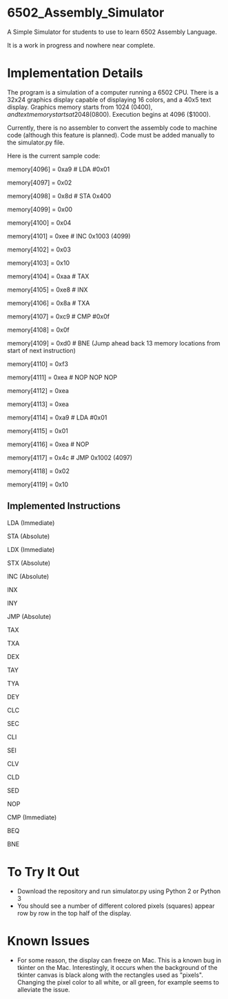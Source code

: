 # 6502_Assembly_Simulator
A Simple Simulator for students to use to learn 6502 Assembly Language.  

It is a work in progress and nowhere near complete.

# Implementation Details
The program is a simulation of a computer running a 6502 CPU.  There is a 32x24 graphics display capable of displaying 16 colors, and a 40x5 text display. Graphics memory starts from 1024 ($0400), and text memory starts at 2048 ($0800). Execution begins at 4096 ($1000).  

Currently, there is no assembler to convert the assembly code to machine code (although this feature is planned). Code must be added manually to the simulator.py file.

Here is the current sample code:

memory[4096] = 0xa9 # LDA #0x01

memory[4097] = 0x02

memory[4098] = 0x8d # STA 0x400

memory[4099] = 0x00

memory[4100] = 0x04

memory[4101] = 0xee # INC 0x1003 (4099)

memory[4102] = 0x03 

memory[4103] = 0x10 

memory[4104] = 0xaa # TAX 

memory[4105] = 0xe8 # INX 

memory[4106] = 0x8a # TXA 

memory[4107] = 0xc9 # CMP #0x0f

memory[4108] = 0x0f

memory[4109] = 0xd0 # BNE (Jump ahead back 13 memory locations from start of next instruction)

memory[4110] = 0xf3 

memory[4111] = 0xea # NOP NOP NOP

memory[4112] = 0xea

memory[4113] = 0xea

memory[4114] = 0xa9 # LDA #0x01

memory[4115] = 0x01

memory[4116] = 0xea # NOP

memory[4117] = 0x4c # JMP 0x1002 (4097)

memory[4118] = 0x02

memory[4119] = 0x10

## Implemented Instructions
LDA (Immediate)

STA (Absolute)

LDX (Immediate)

STX (Absolute)

INC (Absolute)

INX

INY

JMP (Absolute)

TAX

TXA

DEX

TAY

TYA

DEY

CLC

SEC

CLI

SEI

CLV

CLD

SED

NOP

CMP (Immediate)

BEQ

BNE


# To Try It Out
 - Download the repository and run simulator.py using Python 2 or Python 3
 - You should see a number of different colored pixels (squares) appear row by row in the top half of the display.

# Known Issues
 - For some reason, the display can freeze on Mac. This is a known bug in tkinter on the Mac. Interestingly, it occurs when the background of the tkinter canvas is black along with the rectangles used as "pixels". Changing the pixel color to all white, or all green, for example seems to alleviate the issue. 
